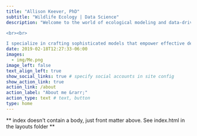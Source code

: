```yaml
---
title: "Allison Keever, PhD"
subtitle: "Wildlife Ecology | Data Science"
description: "Welcome to the world of ecological modeling and data-driven wildlife management! I'm Allison Keever, a passionate postdoctoral researcher merging the realms of wildlife ecology and data science. 

<br><br> 

I specialize in crafting sophisticated models that empower effective decision-making in wildlife management. My work not only delves into understanding wildlife populations and ecological systems but also focuses on developing tools (think apps, report generators, etc.) for replicable research, ensuring robustness and reliability in management strategies. Through innovative approaches and rigorous analysis, I aim to streamline the use of wildlife research for informed management decisions. Join me on this exiting journey as we harness the power of data to safeguard our natural world for generations to come. "
date: 2019-02-18T12:27:33-06:00
images:
  - img/Me.png
image_left: false
text_align_left: true
show_social_links: true # specify social accounts in site config
show_action_link: true
action_link: /about
action_label: "About me &rarr;"
action_type: text # text, button
type: home
---
```


** index doesn't contain a body, just front matter above.
See index.html in the layouts folder **
